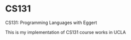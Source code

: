 # CS131
CS131: Programming Languages with Eggert

This is my implementation of CS131 course works in UCLA
